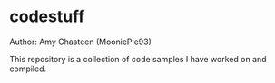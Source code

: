 # codestuff

Author: Amy Chasteen (MooniePie93)

This repository is a collection of code samples I have worked on and compiled.
